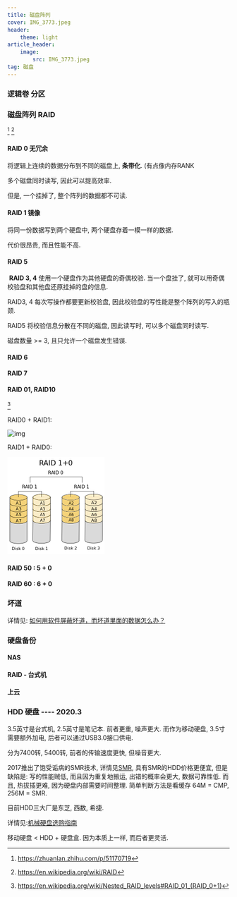 ```yaml
---
title: 磁盘阵列
cover: IMG_3773.jpeg
header:
    theme: light
article_header:
    image:
        src: IMG_3773.jpeg
tag: 磁盘
---
```


### 逻辑卷 分区

### 磁盘阵列  RAID

 [^RAID0] [^RAID1]

#### RAID 0 无冗余

将逻辑上连续的数据分布到不同的磁盘上, **条带化**. (有点像内存RANK

多个磁盘同时读写, 因此可以提高效率.

但是, 一个挂掉了, 整个阵列的数据都不可读.

#### RAID 1 镜像

将同一份数据写到两个硬盘中, 两个硬盘存着一模一样的数据.

代价很昂贵, 而且性能不高.

#### RAID 5

​ **RAID 3, 4**  使用一个硬盘作为其他硬盘的奇偶校验. 当一个盘挂了, 就可以用奇偶校验盘和其他盘还原挂掉的盘的信息.

RAID3, 4 每次写操作都要更新校验盘, 因此校验盘的写性能是整个阵列的写入的瓶颈.

RAID5 将校验信息分散在不同的磁盘, 因此读写时, 可以多个磁盘同时读写.

磁盘数量 >= 3, 且只允许一个磁盘发生错误.

#### RAID 6

#### RAID 7

#### RAID 01, RAID10

 [^RAID2]

RAID0 + RAID1:

![img](https://upload.wikimedia.org/wikipedia/commons/thumb/a/ad/RAID_01.svg/180px-RAID_01.svg.png)

RAID1 + RAID0:

![img](/assets/posts_ref/220px-RAID_10_01.svg.png)

#### RAID 50 : 5 + 0

#### RAID 60 : 6 + 0

### 坏道

详情见: [如何用软件屏蔽坏道，而坏道里面的数据怎么办？](https://www.zhihu.com/question/20544968/answer/22150412)

### 硬盘备份

#### NAS

#### RAID - 台式机

#### 上云

### HDD 硬盘 ---- 2020.3

3.5英寸是台式机, 2.5英寸是笔记本. 前者更重, 噪声更大. 而作为移动硬盘, 3.5寸需要额外加电, 后者可以通过USB3.0接口供电.

分为7400转, 5400转, 前者的传输速度更快, 但噪音更大.

2017推出了饱受诟病的SMR技术, 详情见[SMR](https://www.bilibili.com/video/av69892973), 具有SMR的HDD价格更便宜, 但是缺陷是: 写的性能贼低, 而且因为重复地搬运, 出错的概率会更大, 数据可靠性低. 而且, 热拔插更难, 因为硬盘内部需要时间整理. 简单判断方法是看缓存 64M = CMP, 256M = SMR.

目前HDD三大厂是东芝, 西数, 希捷.

详情见:[机械硬盘选购指南](https://zhuanlan.zhihu.com/p/74275200)

移动硬盘 < HDD + 硬盘盒. 因为本质上一样, 而后者更灵活.

[^RAID0]:<https://zhuanlan.zhihu.com/p/51170719>
[^RAID1]:<https://en.wikipedia.org/wiki/RAID>
[^RAID2]:<https://en.wikipedia.org/wiki/Nested_RAID_levels#RAID_01_(RAID_0+1)>
